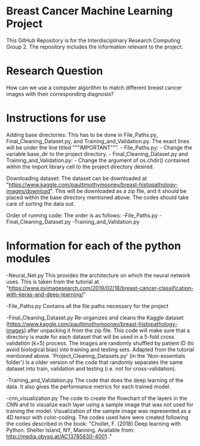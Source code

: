 # Breast Cancer Machine Learning Project
This GitHub Repository is for the Interdisciplinary Research Computing Group 2. The repository includes the information relevant to the project.

# Research Question
How can we use a computer algorithm to match different breast cancer images with their corresponding diagnosis? 

# Instructions for use

Adding base directories:
This has to be done in File_Paths.py, Final_Cleaning_Dataset.py, and Training_and_Validation.py. The exact lines will be under the line titled """IMPORTANT""". 
	- File_Paths.py:
		- Change the variable base_dir to the project directory.
	- Final_Cleaning_Dataset.py and Training_and_Validation.py:
		- Change the argument of os.chdir() contained within the import library cell to the project directory 		  desired.

Downloading dataset:
The dataset can be downloaded at "https://www.kaggle.com/paultimothymooney/breast-histopathology-images/download". This will be downloaded as a zip file, and it should be placed within the base directory mentioned above. The codes should take care of sorting the data out.

Order of running code:
The order is as follows:
-File_Paths.py
-Final_Cleaning_Dataset.py
-Training_and_Validation.py

# Information for each of the python modules

-Neural_Net.py
This provides the architecture on which the neural network uses. This is taken from the tutorial at "https://www.pyimagesearch.com/2019/02/18/breast-cancer-classification-with-keras-and-deep-learning/"

-File_Paths.py
Contains all the file paths necessary for the project

-Final_Cleaning_Dataset.py
Re-organizes and cleans the Kaggle dataset (https://www.kaggle.com/paultimothymooney/breast-histopathology-images) after unpacking it from the zip file. This code will make sure that a directory is made for each dataset that will be used in a 5-fold cross validation (k=5) process. The images are randomly shuffled by patient ID (to avoid biological bias) into training and testing sets. Adapted from the tutorial mentioned above. 'Project_Cleaning_Datasets.py' (in the 'Non-essentials folder') is a older version of the code that randomly separates the same dataset into train, validation and testing (i.e. not for cross-validation).

-Training_and_Validation.py
The code that does the deep learning of the data. It also gives the performance metrics for each trained model.

-cnn_visualization.py
The code to create the flowchart of the layers in the CNN and to visualize each layer using a sample image that was not used for training the model. Visualization of the sample image was represented as a 4D tensor with color-coding. The codes used here were created following the codes described in the book: "Chollet, F. (2018) Deep learning with Python. Shelter Island, NY, Manning. Available from: http://media.obvsg.at/AC13785830-4001 ."